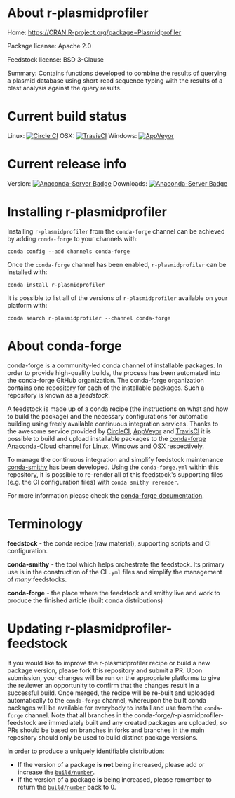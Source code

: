 About r-plasmidprofiler
=======================

Home: https://CRAN.R-project.org/package=Plasmidprofiler

Package license: Apache 2.0

Feedstock license: BSD 3-Clause

Summary: Contains functions developed to combine the results of querying a plasmid database using short-read sequence typing with the results of a blast analysis against the query results.



Current build status
====================

Linux: [![Circle CI](https://circleci.com/gh/conda-forge/r-plasmidprofiler-feedstock.svg?style=shield)](https://circleci.com/gh/conda-forge/r-plasmidprofiler-feedstock)
OSX: [![TravisCI](https://travis-ci.org/conda-forge/r-plasmidprofiler-feedstock.svg?branch=master)](https://travis-ci.org/conda-forge/r-plasmidprofiler-feedstock)
Windows: [![AppVeyor](https://ci.appveyor.com/api/projects/status/github/conda-forge/r-plasmidprofiler-feedstock?svg=True)](https://ci.appveyor.com/project/conda-forge/r-plasmidprofiler-feedstock/branch/master)

Current release info
====================
Version: [![Anaconda-Server Badge](https://anaconda.org/conda-forge/r-plasmidprofiler/badges/version.svg)](https://anaconda.org/conda-forge/r-plasmidprofiler)
Downloads: [![Anaconda-Server Badge](https://anaconda.org/conda-forge/r-plasmidprofiler/badges/downloads.svg)](https://anaconda.org/conda-forge/r-plasmidprofiler)

Installing r-plasmidprofiler
============================

Installing `r-plasmidprofiler` from the `conda-forge` channel can be achieved by adding `conda-forge` to your channels with:

```
conda config --add channels conda-forge
```

Once the `conda-forge` channel has been enabled, `r-plasmidprofiler` can be installed with:

```
conda install r-plasmidprofiler
```

It is possible to list all of the versions of `r-plasmidprofiler` available on your platform with:

```
conda search r-plasmidprofiler --channel conda-forge
```


About conda-forge
=================

conda-forge is a community-led conda channel of installable packages.
In order to provide high-quality builds, the process has been automated into the
conda-forge GitHub organization. The conda-forge organization contains one repository
for each of the installable packages. Such a repository is known as a *feedstock*.

A feedstock is made up of a conda recipe (the instructions on what and how to build
the package) and the necessary configurations for automatic building using freely
available continuous integration services. Thanks to the awesome service provided by
[CircleCI](https://circleci.com/), [AppVeyor](http://www.appveyor.com/)
and [TravisCI](https://travis-ci.org/) it is possible to build and upload installable
packages to the [conda-forge](https://anaconda.org/conda-forge)
[Anaconda-Cloud](http://docs.anaconda.org/) channel for Linux, Windows and OSX respectively.

To manage the continuous integration and simplify feedstock maintenance
[conda-smithy](http://github.com/conda-forge/conda-smithy) has been developed.
Using the ``conda-forge.yml`` within this repository, it is possible to re-render all of
this feedstock's supporting files (e.g. the CI configuration files) with ``conda smithy rerender``.

For more information please check the [conda-forge documentation](https://conda-forge.org/docs/).

Terminology
===========

**feedstock** - the conda recipe (raw material), supporting scripts and CI configuration.

**conda-smithy** - the tool which helps orchestrate the feedstock.
                   Its primary use is in the construction of the CI ``.yml`` files
                   and simplify the management of *many* feedstocks.

**conda-forge** - the place where the feedstock and smithy live and work to
                  produce the finished article (built conda distributions)


Updating r-plasmidprofiler-feedstock
====================================

If you would like to improve the r-plasmidprofiler recipe or build a new
package version, please fork this repository and submit a PR. Upon submission,
your changes will be run on the appropriate platforms to give the reviewer an
opportunity to confirm that the changes result in a successful build. Once
merged, the recipe will be re-built and uploaded automatically to the
`conda-forge` channel, whereupon the built conda packages will be available for
everybody to install and use from the `conda-forge` channel.
Note that all branches in the conda-forge/r-plasmidprofiler-feedstock are
immediately built and any created packages are uploaded, so PRs should be based
on branches in forks and branches in the main repository should only be used to
build distinct package versions.

In order to produce a uniquely identifiable distribution:
 * If the version of a package **is not** being increased, please add or increase
   the [``build/number``](http://conda.pydata.org/docs/building/meta-yaml.html#build-number-and-string).
 * If the version of a package **is** being increased, please remember to return
   the [``build/number``](http://conda.pydata.org/docs/building/meta-yaml.html#build-number-and-string)
   back to 0.
